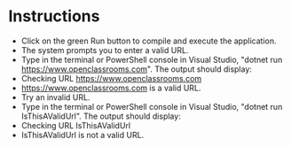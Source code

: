 ﻿# Instructions

- Click on the green Run button to compile and execute the application.
- The system prompts you to enter a valid URL.
- Type in the terminal or PowerShell console in Visual Studio, "dotnet run https://www.openclassrooms.com". The output should display:
- Checking URL https://www.openclassrooms.com
- https://www.openclassrooms.com is a valid URL.
- Try an invalid URL.
- Type in the terminal or PowerShell console in Visual Studio, "dotnet run IsThisAValidUrl". The output should display:
- Checking URL IsThisAValidUrl
- IsThisAValidUrl is not a valid URL.